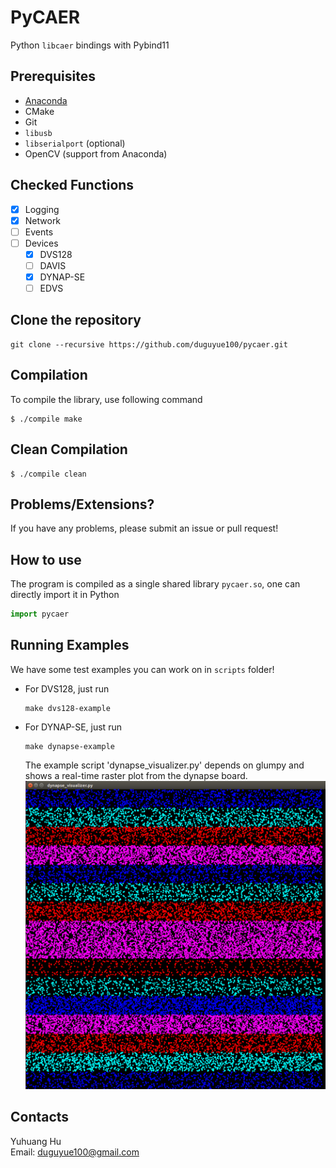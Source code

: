 # PyCAER

Python `libcaer` bindings with Pybind11

## Prerequisites

+ [Anaconda](https://anaconda.org/)
+ CMake
+ Git
+ `libusb`
+ `libserialport` (optional)
+ OpenCV (support from Anaconda)

## Checked Functions

+ [x] Logging
+ [x] Network
+ [ ] Events
+ [ ] Devices
   + [x] DVS128
   + [ ] DAVIS
   + [x] DYNAP-SE
   + [ ] EDVS

## Clone the repository

```
git clone --recursive https://github.com/duguyue100/pycaer.git
```

## Compilation

To compile the library, use following command

```
$ ./compile make
```

## Clean Compilation

```
$ ./compile clean
```

## Problems/Extensions?

If you have any problems, please submit an issue or pull request!

## How to use

The program is compiled as a single shared library `pycaer.so`,
one can directly import it in Python

```python
import pycaer
```

## Running Examples

We have some test examples you can work on in `scripts` folder!

+ For DVS128, just run

    ```
    make dvs128-example
    ```

+ For DYNAP-SE, just run

    ```
    make dynapse-example
    ```
    
    The example script 'dynapse_visualizer.py' depends on glumpy and shows a real-time raster plot from the dynapse board. 
    ![Alt text](/docs/images/RasterDynapse.png?raw=true "RasterPlot Dynap-se")


## Contacts

Yuhuang Hu  
Email: duguyue100@gmail.com
